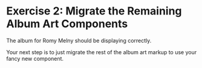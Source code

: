 # Exercise 2: Migrate the Remaining Album Art Components

The album for Romy Melny should be displaying correctly.

Your next step is to just migrate the rest of the album art markup to use your fancy new component.
